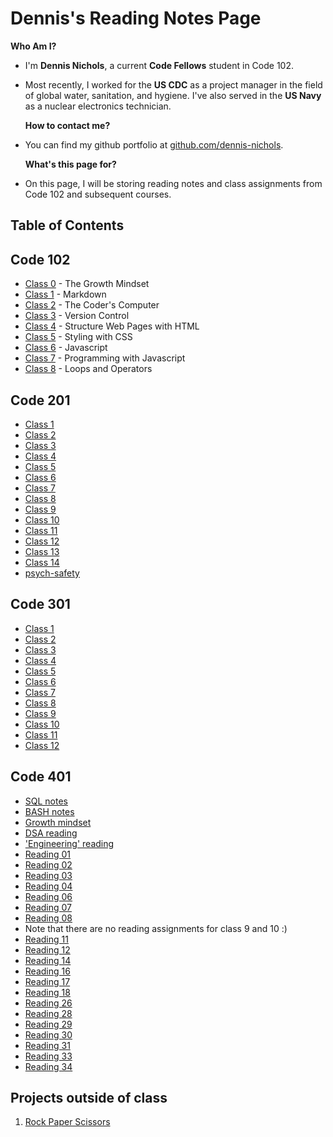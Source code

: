 # Dennis's Reading Notes Page

  **Who Am I?**

- I'm **Dennis Nichols**, a current **Code Fellows** student in Code 102.
- Most recently, I worked for the **US CDC** as a project manager in the field of global water, sanitation, and hygiene. I've also served in the **US Navy** as a nuclear electronics technician.

  **How to contact me?**

- You can find my github portfolio at [github.com/dennis-nichols](https://github.com/dennis-nichols).

  **What's this page for?**

- On this page, I will be storing reading notes and class assignments from Code 102 and subsequent courses.

## Table of Contents

## Code 102

- [Class 0](https://dennis-nichols-code-fellows.github.io/reading-notes/class_0) - The Growth Mindset
- [Class 1](https://dennis-nichols-code-fellows.github.io/reading-notes/class_1) - Markdown
- [Class 2](https://dennis-nichols-code-fellows.github.io/reading-notes/class_2) - The Coder's Computer
- [Class 3](https://dennis-nichols-code-fellows.github.io/reading-notes/class_3) - Version Control
- [Class 4](https://dennis-nichols-code-fellows.github.io/reading-notes/class_4) - Structure Web Pages with HTML
- [Class 5](https://dennis-nichols-code-fellows.github.io/reading-notes/class_5) - Styling with CSS
- [Class 6](https://dennis-nichols-code-fellows.github.io/reading-notes/class_6) - Javascript
- [Class 7](https://dennis-nichols-code-fellows.github.io/reading-notes/class_7) - Programming with Javascript
- [Class 8](https://dennis-nichols-code-fellows.github.io/reading-notes/class_8) - Loops and Operators

## Code 201

- [Class 1](https://dennis-nichols-code-fellows.github.io/reading-notes/201_class_1)
- [Class 2](https://dennis-nichols-code-fellows.github.io/reading-notes/201_class_2)
- [Class 3](https://dennis-nichols-code-fellows.github.io/reading-notes/201_class_3)
- [Class 4](https://dennis-nichols-code-fellows.github.io/reading-notes/201_class_4)
- [Class 5](https://dennis-nichols-code-fellows.github.io/reading-notes/201_class_5)
- [Class 6](https://dennis-nichols-code-fellows.github.io/reading-notes/201_class_6)
- [Class 7](https://dennis-nichols-code-fellows.github.io/reading-notes/201_class_7)
- [Class 8](https://dennis-nichols-code-fellows.github.io/reading-notes/201_class_8)
- [Class 9](https://dennis-nichols-code-fellows.github.io/reading-notes/201_class_9)
- [Class 10](https://dennis-nichols-code-fellows.github.io/reading-notes/201_class_10)
- [Class 11](https://dennis-nichols-code-fellows.github.io/reading-notes/201_class_11)
- [Class 12](https://dennis-nichols-code-fellows.github.io/reading-notes/201_class_12)
- [Class 13](https://dennis-nichols-code-fellows.github.io/reading-notes/201_class_13)
- [Class 14](https://dennis-nichols-code-fellows.github.io/reading-notes/201_class_14)
- [psych-safety](https://dennis-nichols-code-fellows.github.io/reading-notes/psych-safety)

## Code 301

- [Class 1](https://dennis-nichols-code-fellows.github.io/reading-notes/301_class_1)
- [Class 2](https://dennis-nichols-code-fellows.github.io/reading-notes/301_class_2)
- [Class 3](https://dennis-nichols-code-fellows.github.io/reading-notes/301_class_3)
- [Class 4](https://dennis-nichols-code-fellows.github.io/reading-notes/301_class_4)
- [Class 5](https://dennis-nichols-code-fellows.github.io/reading-notes/301_class_5)
- [Class 6](https://dennis-nichols-code-fellows.github.io/reading-notes/301_class_6)
- [Class 7](https://dennis-nichols-code-fellows.github.io/reading-notes/301_class_7)
- [Class 8](https://dennis-nichols-code-fellows.github.io/reading-notes/301_class_8)
- [Class 9](https://dennis-nichols-code-fellows.github.io/reading-notes/301_class_9)
- [Class 10](https://dennis-nichols-code-fellows.github.io/reading-notes/301_class_10)
- [Class 11](https://dennis-nichols-code-fellows.github.io/reading-notes/301_class_11)
- [Class 12](https://dennis-nichols-code-fellows.github.io/reading-notes/301_class_12)

## Code 401

- [SQL notes](https://dennis-nichols-code-fellows.github.io/reading-notes/401_prep_SQL)
- [BASH notes](https://dennis-nichols-code-fellows.github.io/reading-notes/401_prep_BASH)
- [Growth mindset](https://dennis-nichols-code-fellows.github.io/reading-notes/401_prep_growth)
- [DSA reading](https://dennis-nichols-code-fellows.github.io/reading-notes/401_prep_DSA)
- ['Engineering' reading](https://dennis-nichols-code-fellows.github.io/reading-notes/401_engineering)
- [Reading 01](https://dennis-nichols-code-fellows.github.io/reading-notes/401_01)
- [Reading 02](https://dennis-nichols-code-fellows.github.io/reading-notes/401_02)
- [Reading 03](https://dennis-nichols-code-fellows.github.io/reading-notes/401_03)
- [Reading 04](https://dennis-nichols-code-fellows.github.io/reading-notes/401_04)
- [Reading 06](https://dennis-nichols-code-fellows.github.io/reading-notes/401_06)
- [Reading 07](https://dennis-nichols-code-fellows.github.io/reading-notes/401_07)
- [Reading 08](https://dennis-nichols-code-fellows.github.io/reading-notes/401_08)
- Note that there are no reading assignments for class 9 and 10 :)
- [Reading 11](https://dennis-nichols-code-fellows.github.io/reading-notes/401_11)
- [Reading 12](https://dennis-nichols-code-fellows.github.io/reading-notes/401_12)
- [Reading 14](https://dennis-nichols-code-fellows.github.io/reading-notes/401_14)
- [Reading 16](https://dennis-nichols-code-fellows.github.io/reading-notes/401_16)
- [Reading 17](https://dennis-nichols-code-fellows.github.io/reading-notes/401_17)
- [Reading 18](https://dennis-nichols-code-fellows.github.io/reading-notes/401_18)
- [Reading 26](https://dennis-nichols-code-fellows.github.io/reading-notes/401_26)
- [Reading 28](https://dennis-nichols-code-fellows.github.io/reading-notes/401_28)
- [Reading 29](https://dennis-nichols-code-fellows.github.io/reading-notes/401_29)
- [Reading 30](https://dennis-nichols-code-fellows.github.io/reading-notes/401_30)
- [Reading 31](https://dennis-nichols-code-fellows.github.io/reading-notes/401_31)
- [Reading 33](https://dennis-nichols-code-fellows.github.io/reading-notes/401_33)
- [Reading 34](https://dennis-nichols-code-fellows.github.io/reading-notes/401_34)


## Projects outside of class

1. [Rock Paper Scissors](https://dennis-nichols.github.io/yt_group_projects/rps1_notes_dn)
